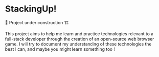 # StackingUp!

🚧 Project under construction 🏗️

This project aims to help me learn and practice technologies relevant to a full-stack developer through the creation of an open-source web browser game. I will try to document my understanding of these technologies the best I can, and maybe you might learn something too !
